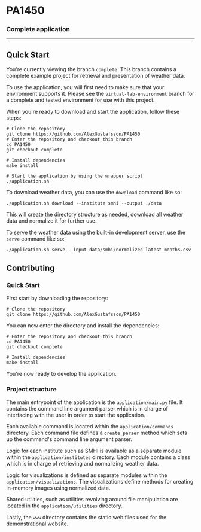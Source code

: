 # PA1450
### Complete application
***

## Quick Start

You're currently viewing the branch `complete`. This branch contains a complete example project for retrieval and presentation of weather data.

To use the application, you will first need to make sure that your environment supports it. Please see the `virtual-lab-environment` branch for a complete and tested environment for use with this project.

When you're ready to download and start the application, follow these steps:

```shell
# Clone the repository
git clone https://github.com/AlexGustafsson/PA1450
# Enter the repository and checkout this branch
cd PA1450
git checkout complete

# Install dependencies
make install

# Start the application by using the wrapper script
./application.sh
```

To download weather data, you can use the `download` command like so:

```shell
./application.sh download --institute smhi --output ./data
```

This will create the directory structure as needed, download all weather data and normalize it for further use.

To serve the weather data using the built-in development server, use the `serve` command like so:

```shell
./application.sh serve --input data/smhi/normalized-latest-months.csv
```

## Contributing

### Quick Start

First start by downloading the repository:

```shell
# Clone the repository
git clone https://github.com/AlexGustafsson/PA1450
```

You can now enter the directory and install the dependencies:

```shell
# Enter the repository and checkout this branch
cd PA1450
git checkout complete

# Install dependencies
make install
```

You're now ready to develop the application.

### Project structure

The main entrypoint of the application is the `application/main.py` file. It contains the command line argument parser which is in charge of interfacing with the user in order to start the application.

Each available command is located within the `application/commands` directory. Each command file defines a `create_parser` method which sets up the command's command line argument parser.

Logic for each institute such as SMHI is available as a separate module within the `application/institutes` directory. Each module contains a class which is in charge of retrieving and normalizing weather data.

Logic for visualizations is defined as separate modules within the `application/visualizations`. The visualizations define methods for creating in-memory images using normalized data.

Shared utilities, such as utilities revolving around file manipulation are located in the `application/utilities` directory.

Lastly, the `www` directory contains the static web files used for the demonstrational website.
